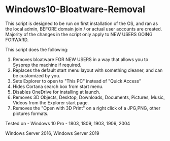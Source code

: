 # Windows10-Bloatware-Removal

This script is designed to be run on first installation of the OS, and ran as the local admin, BEFORE domain join 
/ or actual user accounts are created. Majority of the changes in the script only apply to NEW USERS GOING FORWARD. 


This script does the following:
1) Removes bloatware FOR NEW USERS in a way that allows you to Sysprep the machine if required.
2) Replaces the default start menu layout with something cleaner, and can be customized by you.
3) Sets Explorer to open to "This PC" instead of "Quick Access" 
4) Hides Cortana search box from start menu.
5) Disables OneDrive for installing at launch. 
6) Removes 3D Objects, Desktop, Downloads, Documents, Pictures, Music, Videos from the Explorer start page. 
7) Removes the "Open with 3D Print" on a right click of a JPG,PNG, other pictures formats. 

Tested on - 
Windows 10 Pro - 1803, 1809, 1903, 1909, 2004

Windows Server 2016, Windows Server 2019
